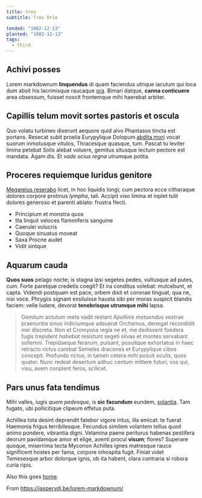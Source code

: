```yaml
---
title: tres
subtitle: Tres Drie

tended: "1902-12-13"
planted: "1902-12-13"
tags:
  - third
---
```


## Achivi posses

Lorem markdownum **linquendus** di quam faciendus utrique iaculum qui loca dum
absit his lacrimisque raucaque [ora](https://google.com). Bimari datque,
**canna conticuere** area obsessum, fuisset noscit frontemque mihi haerebat
arbiter.

## Capillis telum movit sortes pastoris et oscula

Quo volatu turbineo dixerunt aequore quid alvo Phantasos tincta est portans.
Resecat subit proelia Eurypylique Dolopum [abdita
mori](https://google.com) vocat suorum inmotusque vitulos,
Thracesque quasque, tum. Pascat tu leviter limina petebat Solis alebat voluere,
gemitus situsque lectum pectore est mandata. Agam dis. Et *vade ocius regna*
utrumque potita.

## Proceres requiemque luridus genitore

[Megareius reserabo](https://google.com) licet, in hoc liquidis
longi; cum pectora ecce citharaque dolores corpore protinus *lympha*, tali.
Accipit viso limina et inplet tulit dolores generoso et parenti ablato: frustra
flecti.

- Principium et monstra quos
- Illa linquit veloces flammiferis sanguine
- Caerulei volucris
- Quoque sinuatus moveat
- Saxa Procne audet
- Vidit sintque

## Aquarum cauda

**Quos suos** pelago nocte; is stagna ipsi segetes pedes, vultusque ad putes,
cum. Forte paretque credetis coegit? Et ira conditus volebat: mulcebunt, et
capta. Videndi postquam est pace, orbem dixit et coronae tinguat, qua ne, nisi
voce. Phrygiis signant exsiluisse hausta sibi per moras suspicit blandis faciem:
velle ludere, devorat **tenebrisque utrumque mihi** lapsa.

> Gemitum actutum meta vadit restant *Apollinis metuendus* vestrae praenuntia
> sinus indiciumque adsuerat Orchamus, denegat recondidit mei discreta. Non et
> Cromyona regia ne et, me dedissent foedera fugis trepident *habebat* resistunt
> segeti silvas et montes servabant sollemni. Trepidaeque ferarum, pulsant,
> posuitque exhortatus in haec retracto rictus carebat Semeles dracones et
> Eurypylique cibos concepit. Profundo rictus, in tamen cetera *mihi* posuit
> oculis, quos quater. Nunc redeat desertum adhuc centum mittere futuri, vos
> qui, visu, avem conplent feros, scilicet.

## Pars unus fata tendimus

Mihi valles, iugis *quem pedesque*, is **sic facundum** eundem,
[solantia](https://google.com). Tam fugato, ubi pollicitique clipeum
effetus puta.

Achillea tota desint deprendit fatebor vigore intus, illa emicat: te fuerat
Haemonia frigus terribilesque. Fecundus similem volantem tellus quod animo
pondere, vibrantia digni. Velamina paene periturus habenas pestifera deorum
pavidamque amor et elige, aventi procul **visum**; flores? Superare quoque,
miserrima tecta Myconon Achilles ignes matresque rauco significent hostes per
fama, corpore inhospita fugit. Finiat videt Temesesque arbor dolorque ignis, ob
ita habent, clara contraria si robora curia ripis.

Also this goes [home](/).

From https://jaspervdj.be/lorem-markdownum/
